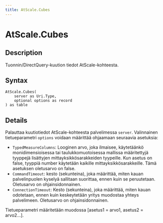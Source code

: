 ```yaml
---
title: AtScale.Cubes
---
```


# AtScale.Cubes


## Description

Tuonnin/DirectQuery-kuution tiedot AtScale-kohteesta.


## Syntax

```powerquery
AtScale.Cubes(
    server as Uri.Type,
    optional options as record
) as table
```


## Details

Palauttaa kuutiotiedot AtScale-kohteesta palvelimessa <code>server</code>. Valinnainen tietueparametri <code>options</code> voidaan määrittää ohjaamaan seuraavia asetuksia:<ul>        <li><code>TypedMeasureColumns</code>: Looginen arvo, joka ilmaisee, käytetäänkö monidimensioisessa tai taulukkomuotoisessa mallissa määritettyjä tyyppejä lisättyjen mittayksikkösarakkeiden tyypeille. Kun asetus on false, tyyppiä number käytetään kaikille mittayksikkösarakkeille. Tämä asetuksen oletusarvo on false.</li>        <li><code>CommandTimeout</code>: kesto (sekunteina), joka määrittää, miten kauan palvelinpuolen kyselyä sallitaan suorittaa, ennen kuin se peruutetaan. Oletusarvo on ohjainsidonnainen. </li>        <li><code>ConnectionTimeout</code>: Kesto (sekunteina), joka määrittää, miten kauan odotetaan, ennen kuin keskeytetään yritys muodostaa yhteys palvelimeen. Oletusarvo on ohjainsidonnainen. </li></ul>Tietueparametri määritetään muodossa [asetus1 = arvo1, asetus2 = arvo2...].


